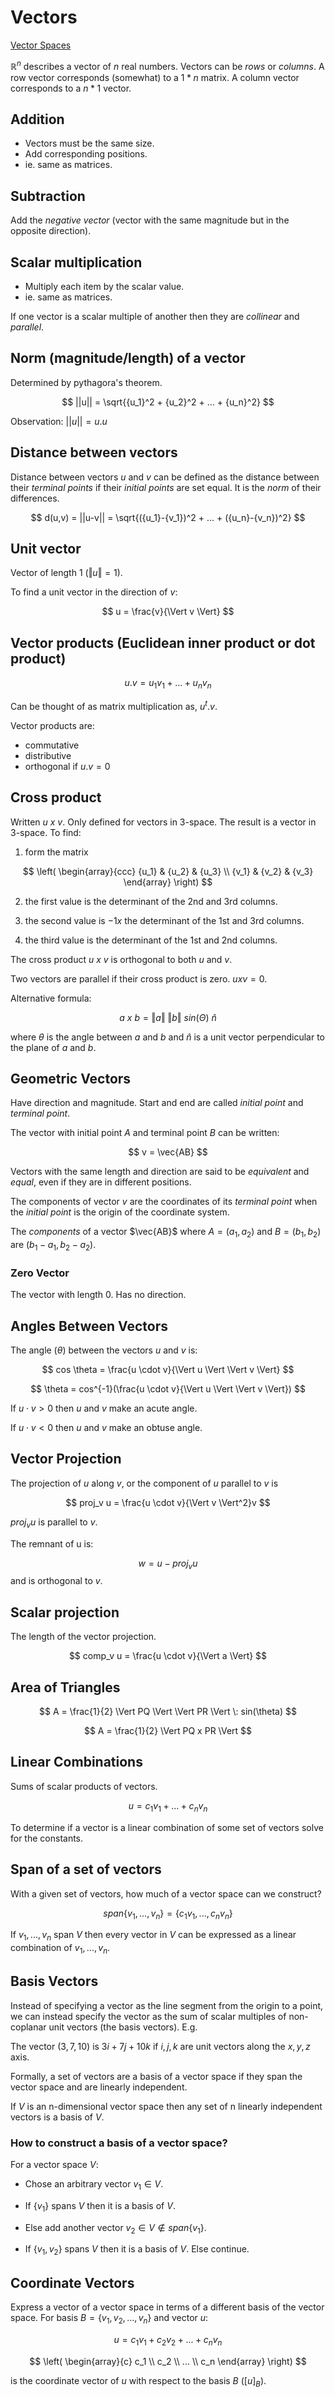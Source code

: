 Vectors
====

[Vector Spaces](VectorSpaces.html)

$\mathbb{R}^n$ describes a vector of $n$ real numbers. Vectors can be *rows* or *columns*. A row vector corresponds (somewhat) to a $1 * n$ matrix. A column vector corresponds to a $n * 1$ vector.

Addition
---------------

* Vectors must be the same size.
* Add corresponding positions.
* ie. same as matrices.

Subtraction
--------

Add the *negative vector* (vector with the same magnitude but in the opposite direction).


Scalar multiplication
------------------

* Multiply each item by the scalar value.
* ie. same as matrices.

If one vector is a scalar multiple of another then they are *collinear* and *parallel*.

Norm (magnitude/length) of a vector
--------

Determined by pythagora's theorem.

$$ ||u|| = \sqrt{{u_1}^2 + {u_2}^2 + ... + {u_n}^2} $$

Observation: $||u|| = u . u$

Distance between vectors
--------

Distance between vectors $u$ and $v$ can be defined as the distance between their *terminal points* if their *initial points* are set equal. It is the *norm* of their differences.

$$ d(u,v) = ||u-v|| = \sqrt{({u_1}-{v_1})^2 + ... + ({u_n}-{v_n})^2} $$

Unit vector
-----------

Vector of length $1$ ($\Vert u \Vert = 1$).

To find a unit vector in the direction of $v$:

$$ u = \frac{v}{\Vert v \Vert} $$

Vector products (Euclidean inner product or dot product)
----------

$$ u . v = u_{1}v_{1} + ... + u_{n}v_{n} $$

Can be thought of as matrix multiplication as, $u^t . v$.

Vector products are:

* commutative
* distributive
* orthogonal if $u . v = 0$

Cross product
------

Written $u \: x \: v$. Only defined for vectors in 3-space. The result is a vector in 3-space. To find:

1. form the matrix

$$ \left( \begin{array}{ccc}
{u_1} & {u_2} & {u_3} \\
{v_1} & {v_2} & {v_3} \end{array} \right) $$

2. the first value is the determinant of the 2nd and 3rd columns.

3. the second value is $-1 x$ the determinant of the 1st and 3rd columns.

4. the third value is the determinant of the 1st and 2nd columns.

The cross product $u \: x \: v$ is orthogonal to both $u$ and $v$.

Two vectors are parallel if their cross product is zero. $u x v = 0$.

Alternative formula:

$$ a \: x \: b = \Vert a \Vert \: \Vert b \Vert \: sin(\Theta) \: \hat{n} $$

where $\theta$ is the angle between $a$ and $b$ and $\hat{n}$ is a unit vector perpendicular to the plane of $a$ and $b$.

Geometric Vectors
------

Have direction and magnitude. Start and end are called *initial point* and *terminal point*.

The vector with initial point $A$ and terminal point $B$ can be written:

$$ v = \vec{AB} $$

Vectors with the same length and direction are said to be *equivalent* and *equal*, even if they are in different positions.

The components of vector $v$ are the coordinates of its *terminal point* when the *initial point* is the origin of the coordinate system.

The *components* of a vector $\vec{AB}$ where $A=(a_1,a_2)$ and $B=(b_1,b_2)$ are $(b_1 - a_1, b_2 - a_2)$.

### Zero Vector

The vector with length $0$. Has no direction.

Angles Between Vectors
-----------

The angle ($\theta$) between the vectors $u$ and $v$ is:

$$ cos \theta = \frac{u \cdot v}{\Vert u \Vert \Vert v \Vert} $$

$$ \theta = cos^{-1}(\frac{u \cdot v}{\Vert u \Vert \Vert v \Vert}) $$

If $u \cdot v > 0$ then $u$ and $v$ make an acute angle.

If $u \cdot v < 0$ then $u$ and $v$ make an obtuse angle.

Vector Projection
--------

The projection of $u$ along $v$, or the component of $u$ parallel to $v$ is

$$ proj_v u = \frac{u \cdot v}{\Vert v \Vert^2}v $$

$proj_v u$ is parallel to $v$.

The remnant of u is:

$$ w = u - proj_v u $$ and is orthogonal to $v$.

Scalar projection
----

The length of the vector projection.

$$ comp_v u = \frac{u \cdot v}{\Vert a \Vert} $$

Area of Triangles
--------

$$ A = \frac{1}{2} \Vert PQ \Vert \Vert PR \Vert \: sin(\theta) $$

$$ A = \frac{1}{2} \Vert PQ x PR \Vert $$

Linear Combinations
---------------

Sums of scalar products of vectors.

$$ u = c_1v_1 + ... + c_nv_n $$

To determine if a vector is a linear combination of some set of vectors solve for the constants.

Span of a set of vectors
-----------

With a given set of vectors, how much of a vector space can we construct?

$$ span\{v_1,...,v_n\} = \{c_1v_1,...,c_nv_n\} $$

If $v_1,...,v_n$ span $V$ then every vector in $V$ can be expressed as a linear combination of $v_1,...,v_n$.

Basis Vectors
-----------

Instead of specifying a vector as the line segment from the origin to a point, we can instead specify the vector as the sum of scalar multiples of non-coplanar unit vectors (the basis vectors). E.g.

The vector $(3,7,10)$ is $3i + 7j + 10k$ if $i,j,k$ are unit vectors along the $x,y,z$ axis.

Formally, a set of vectors are a basis of a vector space if they span the vector space and are linearly independent.

If $V$ is an n-dimensional vector space then any set of n linearly independent vectors is a basis of $V$.

### How to construct a basis of a vector space?

For a vector space $V$:

* Chose an arbitrary vector $v_1 \in V$.

* If $\{ v_1 \}$ spans $V$ then it is a basis of $V$.

* Else add another vector $v_2 \in V \notin span \{ v_1 \}$.

* If $\{ v_1, v_2 \}$ spans $V$ then it is a basis of $V$. Else continue.

Coordinate Vectors
-----

Express a vector of a vector space in terms of a different basis of the vector space. For basis $B = \{v_1,v_2,...,v_n\}$ and vector $u$:

$$ u = c_1v_1 + c_2v_2 + ... + c_nv_n $$

$$ \left( \begin{array}{c}
c_1 \\
c_2 \\
... \\
c_n \end{array} \right) $$

is the coordinate vector of $u$ with respect to the basis $B$ ($[u]_B$).
